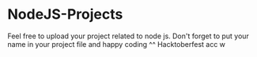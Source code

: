 # NodeJS-Projects
Feel free to upload your project related to node js. Don't forget to put your name in your project file and happy coding ^^
Hacktoberfest
acc w
